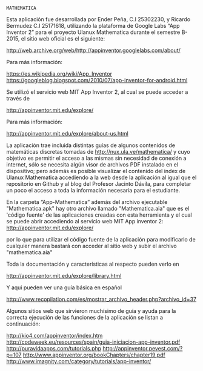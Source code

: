 	MATHEMATICA

Esta aplicación fue desarrollada por Ender Peña, C.I 25302230, y Ricardo Bermudez C.I 25171618, utilizando la plataforma de Google Labs “App Inventor 2” para el proyecto Ulanux Mathematica durante el semestre B-2015, el sitio web oficial es el siguiente:  

http://web.archive.org/web/http://appinventor.googlelabs.com/about/

Para más información:

https://es.wikipedia.org/wiki/App_Inventor
https://googleblog.blogspot.com/2010/07/app-inventor-for-android.html

Se utilizó el servicio web MIT App Inventor  2, al cual se puede acceder a través de

http://appinventor.mit.edu/explore/

Para más información:

http://appinventor.mit.edu/explore/about-us.html

La aplicación trae incluida distintas guías de algunos contenidos de matemáticas discretas tomadas de http://nux.ula.ve/mathematica/ y cuyo objetivo es permitir el acceso a las mismas sin necesidad de conexión a internet, sólo se necesita algún visor de archivos PDF instalado en el dispositivo; pero además es posible visualizar el contenido del index de Ulanux Mathematica accediendo a la web desde la aplicación al igual que el repositorio en Github y al blog del Profesor Jacinto Dávila, para completar un poco el acceso a toda la información necesaria para el estudiante.

En la carpeta “App-Mathematica” además del archivo ejecutable "Mathematica.apk" hay otro archivo llamado "Mathematica.aia" que es el 'código fuente'  de las aplicaciones creadas con esta herramienta y el cual se puede abrir accediendo al servicio web MIT App inventor 2: http://appinventor.mit.edu/explore/

por lo que para utilizar el código fuente de la aplicación para modificarlo de cualquier manera bastará con acceder al sitio web y subir el archivo "mathematica.aia"

Toda la documentación y características al respecto pueden verlo en

http://appinventor.mit.edu/explore/library.html

Y aqui pueden ver una guía básica en español

http://www.recopilation.com/es/mostrar_archivo_header.php?archivo_id=37


Algunos sitios web que sirvieron muchísimo de guía y ayuda para la correcta ejecución de las funciones de la aplicación se listan a continuación:

http://kio4.com/appinventor/index.htm
http://codeweek.eu/resources/spain/guia-iniciacion-app-inventor.pdf
http://puravidaapps.com/tutorials.php
http://appinventor.pevest.com/?p=107
http://www.appinventor.org/bookChapters/chapter19.pdf
http://www.imagnity.com/category/tutorials/app-inventor/
